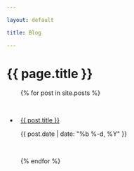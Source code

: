 ```yaml
---

layout: default

title: Blog

---
```




<h1>{{ page.title }}</h1>



<ul>

&nbsp; {% for post in site.posts %}

&nbsp;   <li>

&nbsp;     <a href="{{ post.url | relative\_url }}">{{ post.title }}</a>

&nbsp;     <span class="post-meta">{{ post.date | date: "%b %-d, %Y" }}</span>

&nbsp;   </li>

&nbsp; {% endfor %}

</ul>


